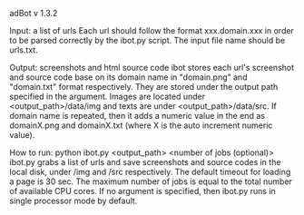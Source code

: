 adBot v 1.3.2

Input: a list of urls 
    Each url should follow the format xxx.domain.xxx in order to be parsed correctly by the ibot.py script. The input file name should be urls.txt.

Output: screenshots and html source code
    ibot stores each url's screenshot and source code base on its domain name in "domain.png" and "domain.txt" format respectively. They are stored under the output path specified in the argument. Images are located under <output_path>/data/img and texts are under <output_path>/data/src. If domain name is repeated, then it adds a numeric value in the end as domainX.png and domainX.txt (where X is the auto increment numeric value).

How to run:
            python ibot.py <output_path> <number of jobs (optional)>
    ibot.py grabs a list of urls and save screenshots and source codes in the local disk, under /img and /src respectively. The default timeout for loading a page is 30 sec. 
    The maximum number of jobs is equal to the total number of available CPU cores. If no argument is specified, then ibot.py runs in single processor mode by default.
